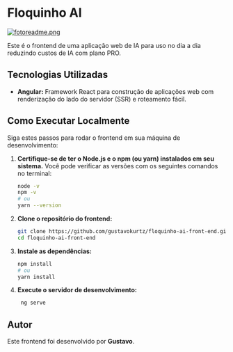 # Floquinho AI

[![fotoreadme.png](https://i.postimg.cc/4dBBxc01/fotoreadme.png)](https://postimg.cc/624dH8t7)

Este é o frontend de uma aplicação web de IA para uso no dia a dia reduzindo custos de IA com plano PRO.

## Tecnologias Utilizadas

* **Angular:** Framework React para construção de aplicações web com renderização do lado do servidor (SSR) e roteamento fácil.

## Como Executar Localmente

Siga estes passos para rodar o frontend em sua máquina de desenvolvimento:

1.  **Certifique-se de ter o Node.js e o npm (ou yarn) instalados em seu sistema.** Você pode verificar as versões com os seguintes comandos no terminal:
    ```bash
    node -v
    npm -v
    # ou
    yarn --version
    ```

2.  **Clone o repositório do frontend:**
    ```bash
    git clone https://github.com/gustavokurtz/floquinho-ai-front-end.git
    cd floquinho-ai-front-end
    ```

3.  **Instale as dependências:**
    ```bash
    npm install
    # ou
    yarn install
    ```

4.  **Execute o servidor de desenvolvimento:**
    ```bash
     ng serve
    ```

## Autor

Este frontend foi desenvolvido por **Gustavo**.
